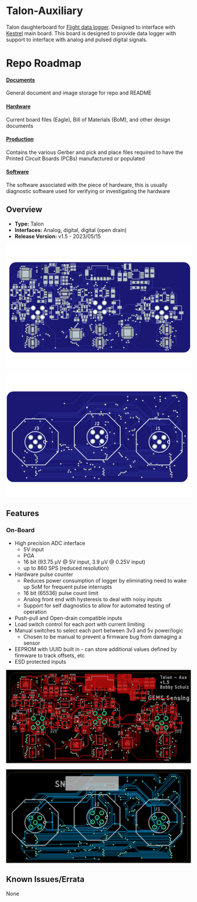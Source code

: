 
<!-- [![DOI](https://zenodo.org/badge/678911830.svg)](https://zenodo.org/doi/10.5281/zenodo.13377368) -->

# Talon-Auxiliary
Talon daughterboard for [Flight data logger](https://github.com/GEMS-sensing/DFM_-_Flight?tab=readme-ov-file). Designed to interface with [Kestrel](https://github.com/GEMS-sensing/Project-Kestrel) main board. This board is designed to provide data logger with support to interface with analog and pulsed digital signals.
# Repo Roadmap
#### [Documents](Documents/) 

General document and image storage for repo and README

#### [Hardware](Hardware/)

Current board files (Eagle), Bill of Materials (BoM), and other design documents

#### [Production](Production/)

Contains the various Gerber and pick and place files required to have the Printed Circuit Boards (PCBs) manufactured or populated 

#### [Software](Software/)

The software associated with the piece of hardware, this is usually diagnostic software used for verifying or investigating the hardware

<!-- #### [Mechanical](Mechanical/)

Mechanical design files and assembly documents -->

<!-- #### [Testing](Testing/)

Scripts and results from the testing process and development process. Contains more detailed information about documented issues among other testing. 
 -->


## Overview
* **Type:** Talon
* **Interfaces:** Analog, digital, digital (open drain)
* **Release Version:** v1.5 - 2023/05/15

![PCB render image, top](Documents/Images/BoardRender_TOP.png)

![PCB render image, bottom](Documents/Images/BoardRender_BOTTOM.png)

<!-- ![Haar v0.0 - Bottom](Documents/Images/Haar_0v0_Bottom_Cropped.jpg) -->

## Features
### On-Board
* High precision ADC interface
	* 5V input
	* PGA
	* 16 bit (93.75 &mu;V @ 5V input, 3.9 &mu;V @ 0.25V input)
	* up to 860 SPS (reduced resolution)
* Hardware pulse counter
	* Reduces power consumption of logger by eliminating need to wake up SoM for frequent pulse interrupts 
	* 16 bit (65536) pulse count limit
	* Analog front end with hysteresis to deal with noisy inputs
	* Support for self diagnostics to allow for automated testing of operation 
* Push-pull and Open-drain compatible inputs 
* Load switch control for each port with current limiting 
* Manual switches to select each port between 3v3 and 5v power/logic
	* Chosen to be manual to prevent a firmware bug from damaging a sensor
* EEPROM with UUID built in - can store additional values defined by firmware to track offsets, etc
* ESD protected inputs

<!-- ### Interface
* I<sup>2</sup>C
* M12 circular connector  -->

<!-- <picture>
  <source media="(prefers-color-scheme: dark)" srcset="Documents/Pinout_LIGHT.png">
  <img alt="Haar Connector Pinout" src="Documents/Pinout.png">
</picture> -->

<!-- ## Specifications
* **Voltage - Supply:** 3.3V
* **Voltage - Logic:** 3.3V
* **Input Current (Avg, 1s period): 30.95&mu;A @ 3.3V**
* **Input Current (Avg, 5s period): 107.43&mu;A @ 3.3V**
* **Input Current (Max): 0.45mA @ 3.3V**

#### Sensor
**Temperature** [^1]
* Range: -40 ~ 125°C 
* Accuracy: &plusmn; 0.2°C
* Repeatability: &plusmn; 0.04°C

**Pressure** [^2]
* Range: 300 ~ 1200 hPa  
* Accuracy: &plusmn; 1 hPa
* Repeatability: &plusmn; 0.06 hPa

**Humidity** [^1]
* Range: 0 ~ 100%
* Accuracy: &plusmn; 2%
* Repeatability: 0.08%

[^1]: [SHT31 Datasheet](https://sensirion.com/media/documents/213E6A3B/63A5A569/Datasheet_SHT3x_DIS.pdf)
[^2]: [DPS368 Datasheet](https://www.infineon.com/dgdl/Infineon-DPS368-DS-v01_00-EN.pdf?fileId=5546d46269e1c019016a0c45105d4b40) -->

<!-- ## Version History

`v0.0` - Initial primal version with screw terminal

`v0.1` - Initial 'hard mount' version, using M12 connector

`v1.0` - Removed pullup select[^3], added logic level buffer and voltage reg on input

`v1.1` - Moved via away from connector pads to prevent bridging when soldering 

`v2.0` - Fixed issue with address select jumper[^3] -->

<!-- ## Jumper Settings 

> [!IMPORTANT]
> Jumper settings valid for version `v2.0` and beyond[^3]

[^3]: See Errata

**Configuration Jumpers**
| Jumper | Purpose | Open | Closed | Default | 
| ------ | ------- | ---------- | ---------- | ----- | 
| `JP1` | I<sup>2</sup>C Address Select | Base Address<sup>&dagger;</sup> | Alt Address<sup>&Dagger;</sup> | Open |

&dagger; SHT31 = `0x44`, DPS368 = `0x76`

&Dagger; SHT31 = `0x44`, DPS368 = `0x77`
 -->

![PCB trace CAD image, top](Documents/Images/Copper_TOP.png)

![PCB trace CAD, bottom](Documents/Images/Copper_BOTTOM.png)

## Known Issues/Errata

None
<!-- #### Solder Jumper Stencil

**Version Affected:** All

**Issue:** Solar input does not support very low impedance sources (e.g. lead acid battery) - see details in issue [#20](https://github.com/GEMS-sensing/Project-Kestrel/issues/20)

**Workaround:** 

* Avoid use of low impedance batteries for input
* Include series impedance to prevent current spikes (not desirable)
* Perform board patch described in issue [#20](https://github.com/GEMS-sensing/Project-Kestrel/issues/20) -->
